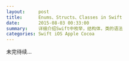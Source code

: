 ```yaml
---
layout:     post
title:      Enums、Structs、Classes in Swift
date:       2015-08-03 00:33:00
summary:    详细介绍Swift中枚举，结构体，类的语法
categories: Swift iOS Apple Cocoa
---
```


未完待续...